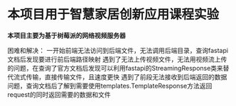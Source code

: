 # 本项目用于智慧家居创新应用课程实验

**本项目主要为基于树莓派的网络视频服务器**

困难和解决：
一开始前端无法访问到后端文件，无法调用后端目录，查询fastapi文档后发现要进行前后端路径映射
遇到了无法上传视频文件，无法用视频流上传的问题，在查询了官方文档后发现可以利用fastapi的StreamingResponse类来替代流式传输，直接传输文件，且速度更快
遇到了前段无法接收到后端返回的数据问题，查询文档后了解到需要使用templates.TemplateResponse方法返回request的同时返回需要的数据和文件
